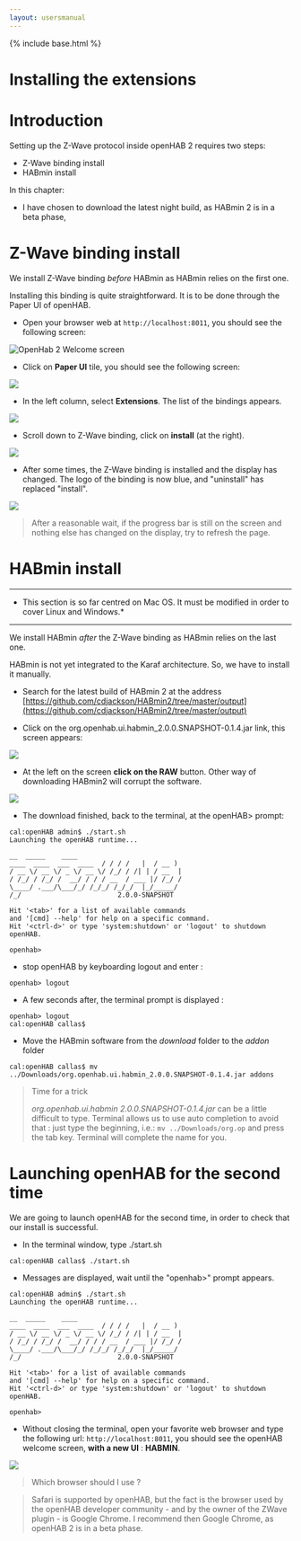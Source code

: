 ```yaml
---
layout: usersmanual
---
```


{% include base.html %}

# Installing the extensions

Introduction
==============

Setting up the Z-Wave protocol inside openHAB 2 requires two steps:
- Z-Wave binding install
- HABmin install

In this chapter:
- I have chosen to download the latest night build, as HABmin 2 is in a beta phase,


Z-Wave binding install
======================

We install Z-Wave binding _before_ HABmin as HABmin relies on the first one.

Installing this binding is quite straightforward. It is to be done through the Paper UI of openHAB.

* Open your browser web at `http://localhost:8011`, you should see the following screen:

![OpenHab 2 Welcome screen](images/Accueil_Openhab.png)

* Click on __Paper UI__ tile, you should see the following screen:

![](images/paper_ui_welcome.png)

* In the left column, select __Extensions__. The list of the bindings appears.

![](images/extensions_bindings.png)

* Scroll down to Z-Wave binding, click on __install__ (at the right).

![](images/extensions_z_wave.png)

* After some times, the Z-Wave binding is installed and the display has changed. The logo of the binding is now blue, and "uninstall" has replaced "install".

![](images/extension_z_wave_installed.png)

> After a reasonable wait, if the progress bar is still on the screen and nothing else has changed on the display, try to refresh the page.


HABmin install
======================

---

* This section is so far centred on Mac OS. It must be modified in order to cover Linux and Windows.*


---

We install HABmin _after_ the Z-Wave binding as HABmin relies on the last one.

HABmin is not yet integrated to the Karaf architecture. So, we have to install it manually.

* Search for the latest build of HABmin 2 at the address [https://github.com/cdjackson/HABmin2/tree/master/output](https://github.com/cdjackson/HABmin2/tree/master/output)

* Click on the org.openhab.ui.habmin_2.0.0.SNAPSHOT-0.1.4.jar link, this screen appears:

![](images/habmin_download_1.png)

* At the left on the screen __click on the RAW__ button. Other way of downloading HABmin2 will corrupt the software.

![](images/habmin_download_2.png)

* The download finished, back to the terminal, at the openHAB> prompt:

```
cal:openHAB admin$ ./start.sh
Launching the openHAB runtime...

__  _____    ____
____  ____  ___  ____  / / / /   |  / __ )
/ __ \/ __ \/ _ \/ __ \/ /_/ / /| | / __  |
/ /_/ / /_/ /  __/ / / / __  / ___ |/ /_/ /
\____/ .___/\___/_/ /_/_/ /_/_/  |_/_____/
/_/                        2.0.0-SNAPSHOT

Hit '<tab>' for a list of available commands
and '[cmd] --help' for help on a specific command.
Hit '<ctrl-d>' or type 'system:shutdown' or 'logout' to shutdown openHAB.

openhab>
```

* stop openHAB by keyboarding logout and enter :
```
openhab> logout
```

* A few seconds after, the terminal prompt is displayed :
```
openhab> logout
cal:openHAB callas$
```

* Move the HABmin software from the _download_ folder to the _addon_ folder
```
cal:openHAB callas$ mv ../Downloads/org.openhab.ui.habmin_2.0.0.SNAPSHOT-0.1.4.jar addons
```


> Time for a trick
>
> _org.openhab.ui.habmin 2.0.0.SNAPSHOT-0.1.4.jar_  can be a little difficult to type. Terminal allows us to use auto completion to avoid that :
> just type the beginning, i.e.: `mv ../Downloads/org.op` and press the tab key. Terminal will complete the name for you.

Launching openHAB for the second time
====================================

We are going to launch openHAB for the second time, in order to check that our install is successful.

* In the terminal window, type ./start.sh
```
cal:openHAB callas$ ./start.sh
```

* Messages are displayed, wait until the "openhab>" prompt appears.

```
cal:openHAB admin$ ./start.sh
Launching the openHAB runtime...

__  _____    ____
____  ____  ___  ____  / / / /   |  / __ )
/ __ \/ __ \/ _ \/ __ \/ /_/ / /| | / __  |
/ /_/ / /_/ /  __/ / / / __  / ___ |/ /_/ /
\____/ .___/\___/_/ /_/_/ /_/_/  |_/_____/
/_/                        2.0.0-SNAPSHOT

Hit '<tab>' for a list of available commands
and '[cmd] --help' for help on a specific command.
Hit '<ctrl-d>' or type 'system:shutdown' or 'logout' to shutdown openHAB.

openhab>
```

* Without closing the terminal, open your favorite web browser and type the following url: `http://localhost:8011`, you should see the openHAB welcome screen, __with a new UI__ : __HABMIN__.

![](images/OpenHab_Admin_welcome.png)


> Which browser should I use ?

> Safari is supported by openHAB, but the fact is the browser used by the openHAB developer community - and by the owner of the ZWave plugin - is Google Chrome.
> I recommend then Google Chrome, as openHAB 2 is in a beta phase.





